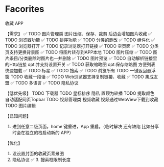 # Facorites

收藏 APP

【需求】
✅ TODO 图片管理类 图片压缩、保存、裁剪 后边会增加图片收藏
✅ TODO 浏览器功能
✅ TODO 排序功能
✅ TODO 分类的删改
✅ TODO 组件化
✅ TODO 浏览器打开
✅ TODO 记录浏览器打开链接
✅ TODO 空页面
✅ TODO 分类页支持更换背景图
✅ TODO 将图片转存到APP本地
TODO 图片压缩
✅ TODO 图片条目/分类删除时图片也一并删除
✅ TODO 图片预览
✅ TODO 自动解析链接里的Http链接   opt:并支持设置开关
✅ TODO 获取缩略图               opt:保存缩略图 方便列表快速加载
✅ TODO 标星
✅ TODO 搜索
✅ TODO 浏览所有
TODO 一键返回悬浮窗
TODO 收藏一段话
✅ TODO Web浏览器支持复制链接，收藏
✅ TODO 集成友盟
✅ TODO 多语言
✅ TODO 隐私协议

【低优先级】
TODO 下载器
TODO 星标排序 隐私 置顶为轮播
TODO 提取颜色 自动适配网页Topbar
TODO 视频管理类 视频收藏 视频通过WebView下载到收藏
TODO 图片编辑


【已知问题】
1. 进到任意二级页面，home 键重进，App 重启。（临时解决 还有缺陷 比如分享时会在独立的栈启动新的 APP）

【优化】
1. 没设置封面的收藏页背景图
2. 隐私协议
✅ 3. 搜索框限制长度